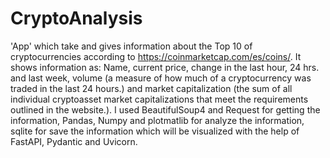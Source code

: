 # CryptoAnalysis

'App' which take and gives information about the Top 10 of cryptocurrencies according to https://coinmarketcap.com/es/coins/. It shows information as: Name, current price, change in the last hour, 24 hrs. and last week, volume (a measure of how much of a cryptocurrency was traded in the last 24 hours.) and market capitalization (the sum of all individual cryptoasset market capitalizations that meet the requirements outlined in the website.). I used BeautifulSoup4 and Request for getting the information, Pandas, Numpy and plotmatlib for analyze the information, sqlite for save the information which will be visualized with the help of FastAPI, Pydantic and Uvicorn.
